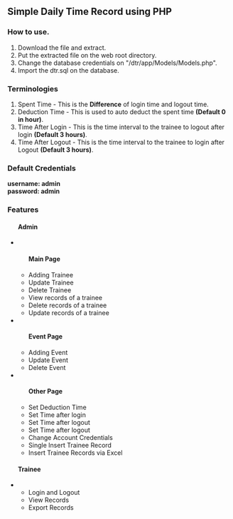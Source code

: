 <h2>Simple Daily Time Record using PHP </h2>

<h3>How to use. </h3>
<ol>
  <li>Download the file and extract.</li>
  <li>Put the extracted file on the web root directory.</li>
  <li>Change the database credentials on "/dtr/app/Models/Models.php".</li>
  <li>Import the dtr.sql on the database.</li>
</ol>

<h3> Terminologies </h3>
<ol>
  <li>Spent Time - This is the <strong>Difference</strong> of login time and logout time.</li>
  <li>Deduction Time - This is used to auto deduct the spent time <strong>(Default 0 in hour)</strong>.</li>
  <li>Time After Login - This is the time interval to the trainee to logout after login <strong>(Default 3 hours)</strong>.</li>
  <li>Time After Logout - This is the time interval to the trainee to login after Logout <strong>(Default 3 hours)</strong>.</li>
</ol>

<h3> Default Credentials </h3>
<div><strong>username: admin</strong></div>
<div><strong>password: admin</strong></div>
<h3>Features</h3>
<ul>
  <h4>Admin</h4>
  <li>
    <ul> 
      <h4>Main Page</h4>
      <li>Adding Trainee</li>
      <li>Update Trainee</li>
      <li>Delete Trainee</li>
      <li>View records of a trainee</li>
      <li>Delete records of a trainee</li>
      <li>Update records of a trainee</li>
    </ul>
  </li>
  <li>
    <ul> 
      <h4>Event Page</h4>
      <li>Adding Event</li>
      <li>Update Event</li>
      <li>Delete Event</li>
    </ul>
  </li>
  <li>
    <ul> 
      <h4>Other Page</h4>
      <li>Set Deduction Time</li> 
      <li>Set Time after login</li>
      <li>Set Time after logout</li>
      <li>Set Time after logout</li>
      <li>Change Account Credentials</li>
      <li>Single Insert Trainee Record</li>
      <li>Insert Trainee Records via Excel</li>
    </ul>
  </li>
</ul>
<ul>
  <h4>Trainee</h4>
    <li>
      <ul>
        <li>Login and Logout</li>
        <li>View Records</li>
        <li>Export Records</li>
      </ul>
    </li>
</ul>

